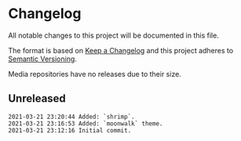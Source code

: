# Changelog

All notable changes to this project will be documented in this file.

The format is based on [Keep a Changelog](http://keepachangelog.com/en/1.0.0/)
and this project adheres to [Semantic Versioning](http://semver.org/spec/v2.0.0.html).

Media repositories have no releases due to their size.

## Unreleased

```
2021-03-21 23:20:44 Added: `shrimp`.
2021-03-21 23:16:53 Added: `moonwalk` theme.
2021-03-21 23:12:16 Initial commit.
```
